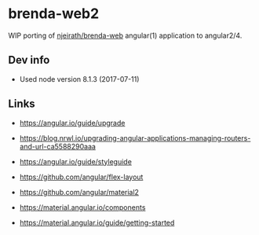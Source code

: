 # brenda-web2
WIP porting of [njeirath/brenda-web](https://github.com/njeirath/brenda-web) angular(1) application to angular2/4.

## Dev info
- Used node version 8.1.3 (2017-07-11)

## Links
- https://angular.io/guide/upgrade
- https://blog.nrwl.io/upgrading-angular-applications-managing-routers-and-url-ca5588290aaa
- https://angular.io/guide/styleguide


- https://github.com/angular/flex-layout
- https://github.com/angular/material2
- https://material.angular.io/components
- https://material.angular.io/guide/getting-started
